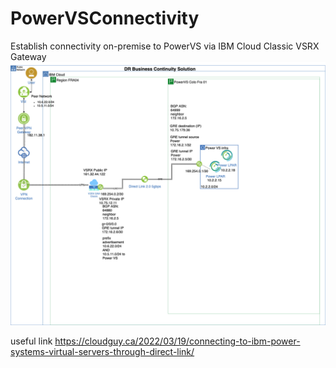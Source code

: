 # PowerVSConnectivity
Establish connectivity on-premise to PowerVS via IBM Cloud Classic VSRX Gateway
![PowerVStoonPremise-Architecture](https://github.com/notras/PowerVSConnectivity/blob/main/GREIpsecPowerVS-GRE.drawioV1.png)








useful link https://cloudguy.ca/2022/03/19/connecting-to-ibm-power-systems-virtual-servers-through-direct-link/
